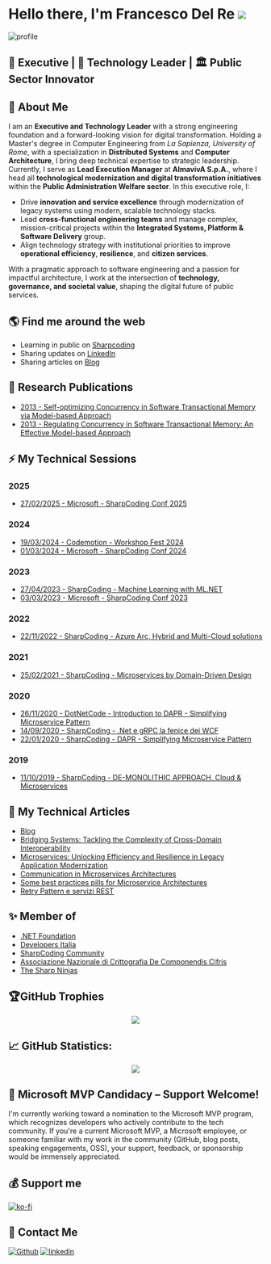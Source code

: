 # Hello there, I'm Francesco Del Re ![](https://komarev.com/ghpvc/?username=engineering87)

<img src="https://media.licdn.com/dms/image/v2/D4D16AQF5oqZpmiFN0Q/profile-displaybackgroundimage-shrink_350_1400/B4DZadKe3FHEAc-/0/1746393494691?e=1757548800&v=beta&t=2nvh9cDwcRAggDVYSNQBvoW7S1ZEHvC5TJpAKMxE1ro" alt="profile" />

## 👔 Executive | 🚀 Technology Leader | 🏛️ Public Sector Innovator

## 👤 About Me

I am an **Executive and Technology Leader** with a strong engineering foundation and a forward-looking vision for digital transformation. Holding a Master's degree in Computer Engineering from *La Sapienza, University of Rome*, with a specialization in **Distributed Systems** and **Computer Architecture**, I bring deep technical expertise to strategic leadership.
Currently, I serve as **Lead Execution Manager** at **AlmavivA S.p.A.**, where I head all **technological modernization and digital transformation initiatives** within the **Public Administration Welfare sector**. In this executive role, I:

- Drive **innovation and service excellence** through modernization of legacy systems using modern, scalable technology stacks.
- Lead **cross-functional engineering teams** and manage complex, mission-critical projects within the **Integrated Systems, Platform & Software Delivery** group.
- Align technology strategy with institutional priorities to improve **operational efficiency**, **resilience**, and **citizen services**.

With a pragmatic approach to software engineering and a passion for impactful architecture, I work at the intersection of **technology, governance, and societal value**, shaping the digital future of public services.

## 🌎 Find me around the web

- Learning in public on <a href="https://www.sharpcoding.it/" target="_blank">Sharpcoding</a>
- Sharing updates on <a href="https://www.linkedin.com/in/francesco-delre/">LinkedIn</a>
- Sharing articles on <a href="https://engineering87.github.io/">Blog</a>

## 📝 Research Publications
- <a href="https://users.diag.uniroma1.it/~biblioteca/en/node/5952" target="_blank">2013 - Self-optimizing Concurrency in Software Transactional Memory via Model-based Approach</a>
- <a href="https://ieeexplore.ieee.org/document/6676490" target="_blank">2013 - Regulating Concurrency in Software Transactional Memory: An Effective Model-based Approach</a>

## ⚡ My Technical Sessions

### 2025
- <a href="https://github.com/sharpcoding-conference/SharpCodingWorkshop-2025/blob/main/Francesco%20Del%20Re/README.md">27/02/2025 - Microsoft - SharpCoding Conf 2025</a>

### 2024
- <a href="https://github.com/engineering87/CodemotionWorkshopFest-2024/blob/main/README.md">19/03/2024 - Codemotion - Workshop Fest 2024</a>
- <a href="https://github.com/engineering87/TechnicalSessions/blob/main/Conference/SharpCoding2024.md">01/03/2024 - Microsoft - SharpCoding Conf 2024</a>

### 2023
- <a href="https://github.com/engineering87/TechnicalSessions/blob/main/SharpCoding/2023-04-27.md">27/04/2023 - SharpCoding - Machine Learning with ML.NET</a>
- <a href="https://github.com/engineering87/TechnicalSessions/blob/main/Conference/SharpCoding2023.md">03/03/2023 - Microsoft - SharpCoding Conf 2023</a>

### 2022
- <a href="https://github.com/engineering87/TechnicalSessions/blob/main/SharpCoding/2022-11-22.md">22/11/2022 - SharpCoding - Azure Arc, Hybrid and Multi-Cloud solutions</a>

### 2021
- <a href="https://github.com/engineering87/TechnicalSessions/blob/main/SharpCoding/2021-02-25.md">25/02/2021 - SharpCoding - Microservices by Domain-Driven Design</a>

### 2020
- <a href="https://github.com/engineering87/TechnicalSessions/blob/main/DotNetCode/2020-11-26.md">26/11/2020 - DotNetCode - Introduction to DAPR - Simplifying Microservice Pattern</a>
- <a href="https://github.com/engineering87/TechnicalSessions/blob/main/SharpCoding/2020-04-09.md">14/09/2020 - SharpCoding - .Net e gRPC la fenice dei WCF</a>
- <a href="https://github.com/engineering87/TechnicalSessions/blob/main/SharpCoding/2020-01-22.md">22/01/2020 - SharpCoding - DAPR - Simplifying Microservice Pattern</a>

### 2019
- <a href="https://github.com/engineering87/TechnicalSessions/blob/main/SharpCoding/2019-10-11.md">11/10/2019 - SharpCoding - DE-MONOLITHIC APPROACH, Cloud & Microservices</a>

## 📝 My Technical Articles
* [Blog](https://engineering87.github.io)
* [Bridging Systems: Tackling the Complexity of Cross-Domain Interoperability](https://www.codemotion.com/magazine/backend/software-architecture/cross-domain-interoperability/)
* [Microservices: Unlocking Efficiency and Resilience in Legacy Application Modernization](https://www.codemotion.com/magazine/microservices/microservices-unlocking-efficiency-and-resilience-in-legacy-application-modernization/)
* [Communication in Microservices Architectures](https://sharpcoding.medium.com/communication-in-microservices-architectures-3eb2e00b556f)
* [Some best practices pills for Microservice Architectures](https://sharpcoding.medium.com/some-best-practices-pills-for-microservice-architectures-51b35eead7ce)
* [Retry Pattern e servizi REST](https://sharpcoding.medium.com/retry-pattern-e-servizi-rest-10e590f9369e)

## ✨ Member of
* [.NET Foundation](https://dotnetfoundation.org/)
* [Developers Italia](https://github.com/italia)
* [SharpCoding Community](http://www.sharpcoding.it/)
* [Associazione Nazionale di Crittografia De Componendis Cifris](https://www.decifris.it/)
* [The Sharp Ninjas](https://github.com/thesharpninjas)

## 🏆GitHub Trophies
<p align="center" style="witdh:100%">

  <img src="https://github-profile-trophy.vercel.app/?username=engineering87&theme=algolia&no-frame=false&no-bg=false&margin-w=4&row=1" />
</p>

## 📈 GitHub Statistics:
<p align="center">
 <img src="https://github-readme-stats.vercel.app/api?username=engineering87&show_icons=true&theme=transparent" />
</p>

## 🌟 Microsoft MVP Candidacy – Support Welcome!
I'm currently working toward a nomination to the Microsoft MVP program, which recognizes developers who actively contribute to the tech community.
If you're a current Microsoft MVP, a Microsoft employee, or someone familiar with my work in the community (GitHub, blog posts, speaking engagements, OSS), your support, feedback, or sponsorship would be immensely appreciated.

## 💰 Support me
[![ko-fi](https://ko-fi.com/img/githubbutton_sm.svg)](https://ko-fi.com/engineering87)

## 💌 Contact Me
[<img alt="Github" src="https://img.shields.io/badge/GitHub-%2312100E.svg?&style=for-the-badge&logo=Github&logoColor=white" />](https://github.com/engineering87)
[<img alt="linkedin" src="https://img.shields.io/badge/linkedin-%230077B5.svg?&style=for-the-badge&logo=linkedin&logoColor=white" />](https://linkedin.com/in/francesco-delre)
